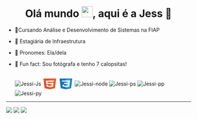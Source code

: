 <h1 align="center">Olá mundo <img src="https://raw.githubusercontent.com/kaueMarques/kaueMarques/master/hi.gif" width="30" height="30">, aqui é a Jess 🌺</h1>


- 🌸Cursando Análise e Desenvolvimento de Sistemas na FIAP 
- 🌻 Estagiária de Infraestrutura
- 🌼 Pronomes: Ela/dela
- 🌹 Fun fact: Sou fotógrafa e tenho 7 calopsitas!
 
 
  
  <div style="display: inline_block"><br>
  <img align="center" alt="Jessi-Js" height="30" width="40" src="https://cdn.jsdelivr.net/gh/devicons/devicon/icons/javascript/javascript-original.svg">
  <img align="center" alt="Jessi-HTML" height="30" width="40" src="https://raw.githubusercontent.com/devicons/devicon/master/icons/html5/html5-original.svg">
  <img align="center" alt="Jessi-CSS" height="30" width="40" src="https://raw.githubusercontent.com/devicons/devicon/master/icons/css3/css3-original.svg">
  <img align="center" alt="Jessi-node" height="30" width="40" src="https://cdn.jsdelivr.net/gh/devicons/devicon/icons/nodejs/nodejs-plain.svg" />
  <img  align="center" alt="Jessi-ps" height="30" width="40" src="https://cdn.jsdelivr.net/gh/devicons/devicon/icons/photoshop/photoshop-line.svg" />
  <img align="center" alt="Jessi-pp" height="30" width="40"src="https://cdn.jsdelivr.net/gh/devicons/devicon/icons/premierepro/premierepro-original.svg" />
  <img align="center" alt="Jessi-py" height="30" width="40"src="https://cdn.jsdelivr.net/gh/devicons/devicon/icons/python/python-plain.svg" /> 

</div>

<html>
<hr class="rounded">
</html>

  <div> 
  <a href="https://www.instagram.com/_jeressica/" target="_blank"><img src="https://img.shields.io/badge/-Instagram-%23E4405F?style=for-the-badge&logo=instagram&logoColor=white" target="_blank"></a>
  <a href = "mailto:jessicarodriguesphoto@gmail.com"><img src="https://img.shields.io/badge/-Gmail-%23333?style=for-the-badge&logo=gmail&logoColor=white" target="_blank"></a>
  <a href="https://www.linkedin.com/in/jeressica/" target="_blank"><img src="https://img.shields.io/badge/-LinkedIn-%230077B5?style=for-the-badge&logo=linkedin&logoColor=white" target="_blank"></a> 
 
 
</div>
